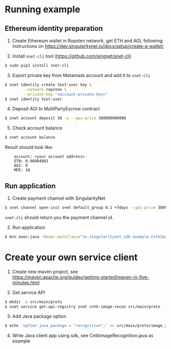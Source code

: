 # Running example

## Ethereum identity preparation

1. Create Ethereum wallet in Ropsten network, get ETH and AGI, following
instructions on https://dev.singularitynet.io/docs/setup/create-a-wallet/

2. Install `snet-cli` tool (https://github.com/singnet/snet-cli)

```sh
$ sudo pip3 install snet-cli
```

3. Export private key from Metamask account and add it to `snet-cli`

```sh
$ snet identity create test-user key \
		--network ropsten \
        --private-key "<account-private-key>"
$ snet identity test-user
```

4. Deposit AGI to MultiPartyEscrow contract

```sh
$ snet account deposit 10 -y --gas-price 380000000000
```

5. Check account balance

```sh
$ snet account balance
```

Result should look like:
```
    account: <your account address>
    ETH: 0.96804863
    AGI: 0
    MPE: 10
```

## Run application

1. Create payment channel with SingularityNet

```sh
$ snet channel open-init snet default_group 0.1 +7days --gas-price 380000000000
```

`snet-cli` should return you the payment channel id.

2. Run application

```sh
$ mvn exec:java -Dexec.mainClass="io.singularitynet.sdk.example.CntkImageRecognition" -Dexec.args="<account-private-key> <channel-id>"
```

# Create your own service client

1. Create new maven project, see https://maven.apache.org/guides/getting-started/maven-in-five-minutes.html

2. Get service API

```sh
$ mkdir -p src/main/proto
$ snet service get-api-registry snet cntk-image-recon src/main/proto
```

3. Add Java package option

```sh
$ echo 'option java_package = "recognition";' >> src/main/proto/image_recon.proto
```

4. Write Java client app using sdk, see CntkImageRecognition.java as example

